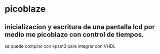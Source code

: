 # picoblaze

## inicializacion y escritura de una pantalla lcd por medio me picoblaze con control de tiempos.
se puede compilar con kpsm3 para integrar con VHDL
